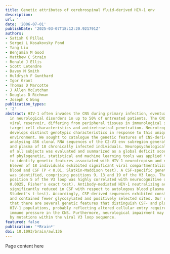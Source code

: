 ```yaml
---
title: Genetic attributes of cerebrospinal fluid-derived HIV-1 env
description:
url: ''
date: '2006-07-01'
publishDate: '2025-03-07T18:12:20.921791Z'
authors:
- Satish K Pillai
- Sergei L Kosakovsky Pond
- Yang Liu
- Benjamin M Good
- Matthew C Strain
- Ronald J Ellis
- Scott Letendre
- Davey M Smith
- Huldrych F Gunthard
- Igor Grant
- Thomas D Marcotte
- J Allen McCutchan
- Douglas D Richman
- Joseph K Wong
publication_types:
- '2'
abstract: HIV-1 often invades the CNS during primary infection, eventually resulting
  in neurological disorders in up to 50% of untreated patients. The CNS is a distinct
  viral reservoir, differing from peripheral tissues in immunological surveillance,
  target cell characteristics and antiretroviral penetration. Neurotropic HIV-1 likely
  develops distinct genotypic characteristics in response to this unique selective
  environment. We sought to catalogue the genetic features of CNS-derived HIV-1 by
  analysing 456 clonal RNA sequences of the C2-V3 env subregion generated from CSF
  and plasma of 18 chronically infected individuals. Neuropsychological performance
  of all subjects was evaluated and summarized as a global deficit score. A battery
  of phylogenetic, statistical and machine learning tools was applied to these data
  to identify genetic features associated with HIV-1 neurotropism and neurovirulence.
  Eleven of 18 individuals exhibited significant viral compartmentalization between
  blood and CSF (P < 0.01, Slatkin-Maddison test). A CSF-specific genetic signature
  was identified, comprising positions 9, 13 and 19 of the V3 loop. The residue at
  position 5 of the V3 loop was highly correlated with neurocognitive deficit (P <
  0.0025, Fisher's exact test). Antibody-mediated HIV-1 neutralizing activity was
  significantly reduced in CSF with respect to autologous blood plasma (P < 0.042,
  Student's t-test). Accordingly, CSF-derived sequences exhibited constrained diversity
  and contained fewer glycosylated and positively selected sites. Our results suggest
  that there are several genetic features that distinguish CSF- and plasma-derived
  HIV-1 populations, probably reflecting altered cellular entry requirements and decreased
  immune pressure in the CNS. Furthermore, neurological impairment may be influenced
  by mutations within the viral V3 loop sequence.
featured: false
publication: '*Brain*'
doi: 10.1093/brain/awl136
---
```


Page content here